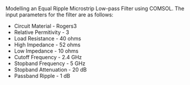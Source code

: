 Modelling an Equal Ripple Microstrip Low-pass Filter using COMSOL. The input parameters for the filter are as follows:

* Circuit Material - Rogers3
* Relative Permitivity - 3
* Load Resistance - 40 ohms
* High Impedance - 52 ohms
* Low Impedance - 10 ohms
* Cutoff Frequency - 2.4 GHz
* Stopband Frequency - 5 GHz
* Stopband Attenuation - 20 dB
* Passband Ripple - 1 dB
